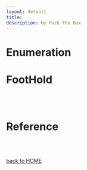 ```yaml
---
layout: default
title:
description: by Hack The Box
---
```


<h3 align="center">

</h3>

# Enumeration

# FootHold

<br><br>

# Reference

<br><br>

[back to HOME](./)
